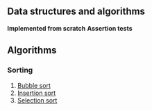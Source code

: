 ## Data structures and algorithms

**Implemented from scratch**
**Assertion tests**

## Algorithms
### Sorting
1. [Bubble sort]('./sorting/bubble.js')
2. [Insertion sort]('./sorting/insertion.js')
3. [Selection sort](./sorting/selection.js)